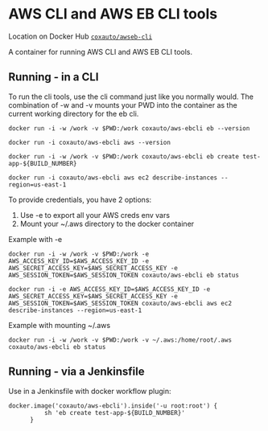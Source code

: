 # AWS CLI and AWS EB CLI tools

Location on Docker Hub [`coxauto/awseb-cli`](https://hub.docker.com/r/coxauto/awseb-cli/)

A container for running AWS CLI and AWS EB CLI tools.

## Running - in a CLI

To run the cli tools, use the cli command just like you normally would.  The combination of -w and -v mounts your PWD into the container as the current working directory for the eb cli.

	docker run -i -w /work -v $PWD:/work coxauto/aws-ebcli eb --version
	
	docker run -i coxauto/aws-ebcli aws --version

	docker run -i -w /work -v $PWD:/work coxauto/aws-ebcli eb create test-app-${BUILD_NUMBER} 
	
	docker run -i coxauto/aws-ebcli aws ec2 describe-instances --region=us-east-1

To provide credentials, you have 2 options:

1. Use -e to export all your AWS creds env vars
2. Mount your ~/.aws directory to the docker container

Example with -e

	docker run -i -w /work -v $PWD:/work -e AWS_ACCESS_KEY_ID=$AWS_ACCESS_KEY_ID -e AWS_SECRET_ACCESS_KEY=$AWS_SECRET_ACCESS_KEY -e AWS_SESSION_TOKEN=$AWS_SESSION_TOKEN coxauto/aws-ebcli eb status
	
	docker run -i -e AWS_ACCESS_KEY_ID=$AWS_ACCESS_KEY_ID -e AWS_SECRET_ACCESS_KEY=$AWS_SECRET_ACCESS_KEY -e AWS_SESSION_TOKEN=$AWS_SESSION_TOKEN coxauto/aws-ebcli aws ec2 describe-instances --region=us-east-1

Example with mounting ~/.aws

	docker run -i -w /work -v $PWD:/work -v ~/.aws:/home/root/.aws coxauto/aws-ebcli eb status

## Running - via a Jenkinsfile

Use in a Jenkinsfile with docker workflow plugin:

```
docker.image('coxauto/aws-ebcli').inside('-u root:root') {
          sh 'eb create test-app-${BUILD_NUMBER}'
      }
```
